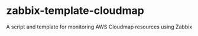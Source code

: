 # zabbix-template-cloudmap
A script and template for monitoring AWS Cloudmap resources using Zabbix
